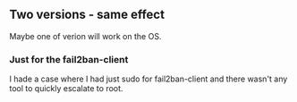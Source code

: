 ## Two versions - same effect

Maybe one of verion will work on the OS.

### Just for the fail2ban-client

I hade a case where I had just sudo for fail2ban-client and there wasn't any tool to quickly escalate to root.